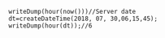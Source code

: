 ```luceescript+trycf
	writeDump(hour(now()))//Server date
	dt=createDateTime(2018, 07, 30,06,15,45);
	writeDump(hour(dt));//6
```
